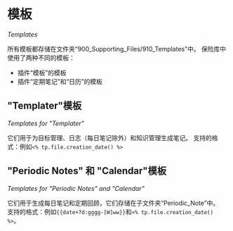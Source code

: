 # 模板
*Templates*

所有模板都存储在文件夹“900_Supporting_Files/910_Templates”中。
保险库中使用了两种不同的模板：

- 插件“模板”的模板
- 插件“定期笔记”和“日历”的模板

## "Templater"模板
*Templates for "Templater"*

它们用于为目标管理、日志（每日笔记除外）和知识管理生成笔记。
支持的格式：例如`<% tp.file.creation_date() %>`

##  "Periodic Notes" 和 "Calendar"模板
*Templates for  "Periodic Notes" and "Calendar"*

它们用于生成每日笔记和定期回顾，它们存储在子文件夹“Periodic_Note”中。  
支持的格式：例如`{{date+7d:gggg-[W]ww}}`和`<% tp.file.creation_date() %>`。
